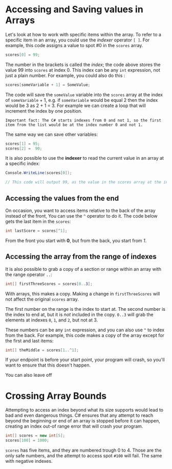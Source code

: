 # Accessing and Saving values in Arrays

Let's look at how to work with specific items within the array. To refer to a specific item in an array, you could use the _indexer_ operator `[ ]`. For example, this code assigns a value to spot #0 in the `scores` array.

```c#
scores[0] = 99;
```

The number in the brackets is called the _index_; the code above stores the value 99 into `scores` at index 0. This index can be any `int` expression, not just a plain number. For example, you could also do this : 

```c#
scores[someVariable + 1] = SomeValue;
```

The code will save the `someValue` variable into the `scores` array at the index of `someVariable` + 1, e.g. if `someVariable` would be equal 2 then the index would be 3 as 2 + 1 = 3. For example we can create a loop that will increment the index by one position.

	Important fact: The C# starts indexes from 0 and not 1, so the first item from the list would be at the index number 0 and not 1.

The same way we can save other variables:

```c#
scores[1] = 95;
scores[2] =  90;
```

It is also possible to use the **indexer** to read the current value in an array at a specific index:

```c#
Console.WriteLine(scores[0]);

// This code will output 99, as the value in the scores array at the index 0 is 99.
```

## Accessing the values from the end

On occasion, you want to access items relative to the back of the array instead of the front, You can use the `^` operator to do it. The code below gets the last item in the `scores`:

```c#
int lastScore = scores[^1];
```

From the front you start with **0**, but from the back, you start from *1*.

## Accessing the array from the range of indexes

It is also possible to grab a copy of a section or range within an array with the range operator `..`:

```c#
int[] firstThreeScores = scores[0..3];
```

With arrays, this makes a copy. Making a change in `firstThreeScores` will not affect the original `scores` array. 

The first number on the range is the index to start at. The second number is the index to end at, but it is *not* included in the copy. `0..3` will grab the elements at indexes `0`, `1`, and `2`, but not at 3.

These numbers can be any `int` expression, and you can also use `^` to index from the back. For example, this code makes a copy of the array except for the first and last items:

```c#
int[] theMiddle = scores[1..^1];
```

If your endpoint is before your start point, your program will crash, so you'll want to ensure that this doesn't happen.

You can also leave off 
# Crossing Array Bounds

Attempting to access an index beyond what its size supports would lead to bad and even dangerous things. C# ensures that any attempt to reach beyond the beginning or end of an array is stopped before it can happen, creating an index out-of range error that will crash your program.

```c#
int[] scores = new int[5];
scores[100] = 1000;
```

`scores` has five items, and they are numbered trough 0 to 4. Those are the only safe numbers, and the attempt to access spot `#100` will fail. The same with negative indexes.

